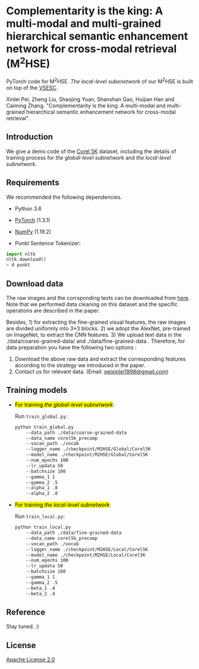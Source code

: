 # Complementarity is the king: A multi-modal and multi-grained hierarchical semantic enhancement network for cross-modal retrieval (M<sup>2</sup>HSE)

PyTorch code for M<sup>2</sup>HSE. *The local-level subenetwork* of our M<sup>2</sup>HSE is built on top of the [VSESC](https://github.com/HuiChen24/MM_SemanticConsistency).

Xinlei Pei, Zheng Liu, Shaojing Yuan, Shanshan Gao, Huijian Han and Caiming Zhang. "Complementarity is the king: A multi-modal and multi-grained hierarchical semantic enhancement network for cross-modal retrieval".

## Introduction

We give a demo code of the [Corel 5K](https://github.com/watersink/Corel5K) dataset, including the details of training process for *the global-level subnetwork* and *the local-level subnetwork*.

## Requirements

We recommended the following dependencies.

* Python 3.6
* [PyTorch](http://pytorch.org/) (1.3.1)
* [NumPy](http://www.numpy.org/) (1.19.2)

* Punkt Sentence Tokenizer:

```python
import nltk
nltk.download()
> d punkt
```

## Download data

The raw images and the corrsponding texts can be downloaded from [here](https://github.com/watersink/Corel5K). Note that we performed data cleaning on this dataset and the specific operations are described in the paper. 

Besides, 1) for extracting the fine-grained visual features, the raw images are divided uniformly into 3*3 blocks. 2) we adopt the AlexNet, pre-trained on ImageNet, to extract the CNN features. 3) We upload text data in the ./data/coarse-grained-data/ and ./data/fine-grained-data . Therefore, for data preparation you have the following two options :

1. Download the above raw data and extract the corresponding features according to the strategy we introduced in the paper.
2. Contact us for relevant data. (Email: peixinlei1998@gmail.com)

## Training models

+ <mark>For training *the global-level subnetwork*</mark>:
   
  Run `train_global.py`:

    ```bash
    python train_global.py 
        --data_path ./data/coarse-grained-data
        --data_name corel5k_precomp 
        --vocan_path ./vocab 
        --logger_name ./checkpoint/M2HSE/Global/Corel5K 
        --model_name ./checkpoint/M2HSE/Global/Corel5K 
        --num_epochs 100 
        --lr_updata 50 
        --batchsize 100  
        --gamma_1 1 
        --gamma_2 .5 
        --alpha_1 .8 
        --alpha_2 .8
    ```

+ <mark>For training *the local-level subnetwork*</mark>:
   
  Run `train_local.py`:

    ```bash
    python train_local.py 
        --data_path ./data/fine-grained-data
        --data_name corel5k_precomp 
        --vocan_path ./vocab 
        --logger_name ./checkpoint/M2HSE/Local/Corel5K 
        --model_name ./checkpoint/M2HSE/Local/Corel5K 
        --num_epochs 100 
        --lr_updata 50 
        --batchsize 100  
        --gamma_1 1 
        --gamma_2 .5 
        --beta_1 .4 
        --beta_2 .4
    ```

## Reference

Stay tuned. :)

## License

[Apache License 2.0](http://www.apache.org/licenses/LICENSE-2.0)
